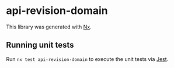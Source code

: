 # api-revision-domain

This library was generated with [Nx](https://nx.dev).

## Running unit tests

Run `nx test api-revision-domain` to execute the unit tests via [Jest](https://jestjs.io).
